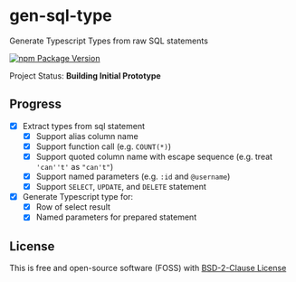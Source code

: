 # gen-sql-type

Generate Typescript Types from raw SQL statements

[![npm Package Version](https://img.shields.io/npm/v/gen-sql-type.svg?maxAge=3600)](https://www.npmjs.com/package/gen-sql-type)

Project Status: **Building Initial Prototype**

## Progress

- [x] Extract types from sql statement
  - [x] Support alias column name
  - [x] Support function call (e.g. `COUNT(*)`)
  - [x] Support quoted column name with escape sequence (e.g. treat `'can''t'` as `"can't"`)
  - [x] Support named parameters (e.g. `:id` and `@username`)
  - [x] Support `SELECT`, `UPDATE`, and `DELETE` statement
- [x] Generate Typescript type for:
  - [x] Row of select result
  - [x] Named parameters for prepared statement

## License

This is free and open-source software (FOSS) with
[BSD-2-Clause License](./LICENSE)
